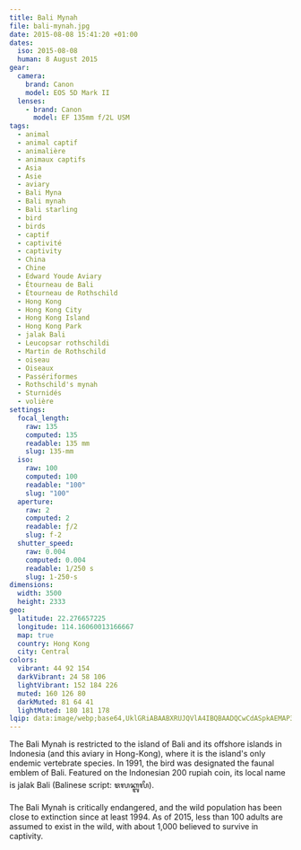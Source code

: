 ```yaml
---
title: Bali Mynah
file: bali-mynah.jpg
date: 2015-08-08 15:41:20 +01:00
dates:
  iso: 2015-08-08
  human: 8 August 2015
gear:
  camera:
    brand: Canon
    model: EOS 5D Mark II
  lenses:
    - brand: Canon
      model: EF 135mm f/2L USM
tags:
  - animal
  - animal captif
  - animalière
  - animaux captifs
  - Asia
  - Asie
  - aviary
  - Bali Myna
  - Bali mynah
  - Bali starling
  - bird
  - birds
  - captif
  - captivité
  - captivity
  - China
  - Chine
  - Edward Youde Aviary
  - Étourneau de Bali
  - Étourneau de Rothschild
  - Hong Kong
  - Hong Kong City
  - Hong Kong Island
  - Hong Kong Park
  - jalak Bali
  - Leucopsar rothschildi
  - Martin de Rothschild
  - oiseau
  - Oiseaux
  - Passériformes
  - Rothschild's mynah
  - Sturnidés
  - volière
settings:
  focal_length:
    raw: 135
    computed: 135
    readable: 135 mm
    slug: 135-mm
  iso:
    raw: 100
    computed: 100
    readable: "100"
    slug: "100"
  aperture:
    raw: 2
    computed: 2
    readable: ƒ/2
    slug: f-2
  shutter_speed:
    raw: 0.004
    computed: 0.004
    readable: 1/250 s
    slug: 1-250-s
dimensions:
  width: 3500
  height: 2333
geo:
  latitude: 22.276657225
  longitude: 114.16060013166667
  map: true
  country: Hong Kong
  city: Central
colors:
  vibrant: 44 92 154
  darkVibrant: 24 58 106
  lightVibrant: 152 184 226
  muted: 160 126 80
  darkMuted: 81 64 41
  lightMuted: 180 181 178
lqip: data:image/webp;base64,UklGRiABAABXRUJQVlA4IBQBAADQCwCdASpkAEMAP3Giw1i0v7gvMlWbu/AuCWcGe9UT3ggyGx2qeCggYsTfiNm5SiVZKncbBIe+aY3ZbXyq5cRqmPIdkH4WweBBtGz0zXXB0Zf4phpyGLQNXshP36cF7XuiFq+sxqgAAP7rRmbqheSDjB9kVipVwJ81pTArGur6hctDDdmDtAdXlShw8gqvXgJOzV5VLsruZ23XocILRD5slt7yhm9jD/y3jT76qE3BT0M9hcOmhqve3mgf32ED9DjlM2uL+h3VqH4MvziAkDXqAcsCwnRtIdbRDL1oxgABmvpahJ6rJEtYuLgYVLfzqSqfJOmcurLv+1TtLpEqH7Q2+zUy25R87g42XvDKq2UMYG1AgAA=
---
```


The Bali Mynah is restricted to the island of Bali and its offshore islands in Indonesia (and this aviary in Hong-Kong), where it is the island's only endemic vertebrate species. In 1991, the bird was designated the faunal emblem of Bali. Featured on the Indonesian 200 rupiah coin, its local name is jalak Bali (Balinese script: ᬚᬮᬓ᭄ᬩᬮᬶ).

The Bali Mynah is critically endangered, and the wild population has been close to extinction since at least 1994. As of 2015, less than 100 adults are assumed to exist in the wild, with about 1,000 believed to survive in captivity.
